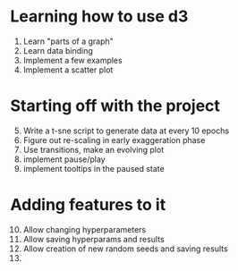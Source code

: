 # Learning how to use d3

1) Learn "parts of a graph"
2) Learn data binding
3) Implement a few examples
4) Implement a scatter plot

# Starting off with the project
5) Write a t-sne script to generate data at every 10 epochs
6) Figure out re-scaling in early exaggeration phase
7) Use transitions, make an evolving plot
8) implement pause/play
9) implement tooltips in the paused state


# Adding features to it
10) Allow changing hyperparameters 
11) Allow saving hyperparams and results
12) Allow creation of new random seeds and saving results
13) 

